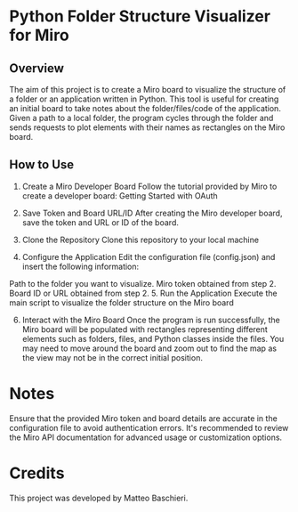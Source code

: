 # Python Folder Structure Visualizer for Miro 
## Overview 
The aim of this project is to create a Miro board to visualize the structure of a folder or an application written in Python. This tool is useful for creating an initial board to take notes about the folder/files/code of the application. Given a path to a local folder, the program cycles through the folder and sends requests to plot elements with their names as rectangles on the Miro board.

## How to Use 
1. Create a Miro Developer Board
Follow the tutorial provided by Miro to create a developer board: Getting Started with OAuth

2. Save Token and Board URL/ID
After creating the Miro developer board, save the token and URL or ID of the board.

3. Clone the Repository
Clone this repository to your local machine
4. Configure the Application
Edit the configuration file (config.json) and insert the following information:

Path to the folder you want to visualize.
Miro token obtained from step 2.
Board ID or URL obtained from step 2.
5. Run the Application
Execute the main script to visualize the folder structure on the Miro board

6. Interact with the Miro Board
Once the program is run successfully, the Miro board will be populated with rectangles representing different elements such as folders, files, and Python classes inside the files. You may need to move around the board and zoom out to find the map as the view may not be in the correct initial position.

# Notes 
Ensure that the provided Miro token and board details are accurate in the configuration file to avoid authentication errors.
It's recommended to review the Miro API documentation for advanced usage or customization options.
# Credits 
This project was developed by Matteo Baschieri.

